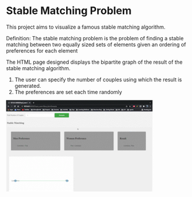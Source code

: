 # Stable Matching Problem

This project aims to visualize a famous stable matching algorithm.

Definition: The stable matching problem is the problem of finding a stable matching between two equally sized sets of elements given an ordering of preferences for each element

The HTML page designed displays the bipartite graph of the result of the stable matching algorithm.

1. The user can specify the number of couples using which the result is generated.
2. The preferences are set each time randomly


<img src="stableMatching.gif" width="400" height="250"/>

<!-- ![](stableMatching.gif) -->

